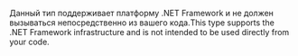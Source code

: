 <span data-ttu-id="47b83-101">Данный тип поддерживает платформу .NET Framework и не должен вызываться непосредственно из вашего кода.</span><span class="sxs-lookup"><span data-stu-id="47b83-101">This type supports the .NET Framework infrastructure and is not intended to be used directly from your code.</span></span>